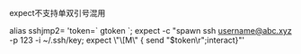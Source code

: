 expect不支持单双引号混用


alias sshjmp2= 'token=\` gtoken \`; expect -c "spawn ssh username@abc.xyz -p 123 -i ~/.ssh/key; expect \\"\\[M\\" { send \"$token\r\";interact}"'

